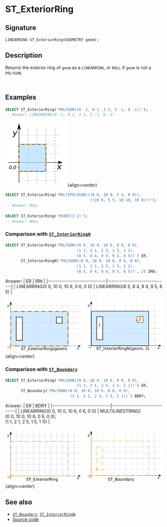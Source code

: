 # ST_ExteriorRing

## Signature

```sql
LINEARRING ST_ExteriorRing(GEOMETRY geom);
```

## Description

Returns the exterior ring of `geom` as a `LINEARRING`, or `NULL` if `geom` is
not a `POLYGON`.

```{include} type-warning_multipolygon.md
```

```{include} sfs-1-2-1.md
```

## Examples

```sql
SELECT ST_ExteriorRing('POLYGON((0 -1, 0 2, 3 2, 3 -1, 0 -1))');
-- Answer: LINEARRING(0 -1, 0 2, 3 2, 3 -1, 0 -1)
```

![](./ST_ExteriorRing_1.png){align=center}

```sql
SELECT ST_ExteriorRing('MULTIPOLYGON(((0 0, 10 0, 5 5, 0 0)),
                                      ((10 0, 5 5, 10 10, 10 0)))');
-- Answer: NULL

SELECT ST_ExteriorRing('POINT(1 2)');
-- Answer: NULL
```

### Comparison with [`ST_InteriorRingN`](../ST_InteriorRingN)

```sql
SELECT ST_ExteriorRing('POLYGON((0 0, 10 0, 10 6, 0 6, 0 0),
                                (1 1, 2 1, 2 5, 1 5, 1 1),
                                (8 5, 8 4, 9 4, 9 5, 8 5))') ER,
       ST_InteriorRingN('POLYGON((0 0, 10 0, 10 6, 0 6, 0 0),
                                (1 1, 2 1, 2 5, 1 5, 1 1),
                                (8 5, 8 4, 9 4, 9 5, 8 5))', 2) IRN;
```

Answer:
|             ER              |            IRN               |
|-----------------------------|------------------------------|
| LINEARRING(0 0, 10 0, 10 6, 0 6, 0 0) | LINEARRING(8 5, 8 4, 9 4, 9 5, 8 5) |

![](./ST_ExteriorRing_3.png){align=center}

### Comparison with [`ST_Boundary`](../ST_Boundary)

```sql
SELECT ST_ExteriorRing('POLYGON((0 0, 10 0, 10 6, 0 6, 0 0),
                                (1 1, 2 1, 2 5, 1 5, 1 1))') ER,
       ST_Boundary('POLYGON((0 0, 10 0, 10 6, 0 6, 0 0),
                             (1 1, 2 1, 2 5, 1 5, 1 1))') BDRY;
```
Answer:
|              ER             |            BDRY              |
|-----------------------------|------------------------------|
| LINEARRING(0 0, 10 0, 10 6, 0 6, 0 0) | MULTILINESTRING(<br>(0 0, 10 0, 10 6, 0 6, 0 0),<br> (1 1, 2 1, 2 5, 1 5, 1 1))   |

![](./ST_ExteriorRing_2.png){align=center}

## See also

* [`ST_Boundary`](../ST_Boundary), [`ST_InteriorRingN`](../ST_InteriorRingN)
* <a href="https://github.com/orbisgis/h2gis/blob/master/h2gis-functions/src/main/java/org/h2gis/functions/spatial/properties/ST_ExteriorRing.java" target="_blank">Source code</a>
